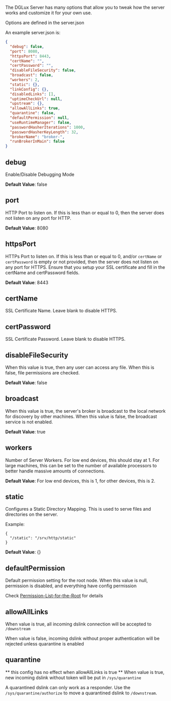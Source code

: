 The DGLux Server has many options that allow you to tweak how the server works and customize it for your own use.

Options are defined in the server.json

An example server.json is:

```json
{
  "debug": false,
  "port": 8080,
  "httpsPort": 8443,
  "certName": "",
  "certPassword": "",
  "disableFileSecurity": false,
  "broadcast": false,
  "workers": 2,
  "static": {},
  "linkConfig": {},
  "disabledLinks": [],
  "uptimeCheckUrl": null,
  "upstream": {},
  "allowAllLinks": true,
  "quarantine": false,
  "defaultPermission": null,
  "useRuntimeManager": false,
  "passwordHasherIterations": 1000,
  "passwordHasherKeyLength": 32,
  "brokerName": "broker-",
  "runBrokerInMain": false
}
```

## debug

Enable/Disable Debugging Mode

**Default Value**: false

## port

HTTP Port to listen on. If this is less than or equal to 0, then the server does not listen on any port for HTTP.

**Default Value**: 8080

## httpsPort

HTTPs Port to listen on. If this is less than or equal to 0, and/or `certName` or `certPassword` is empty or not provided, then the server does not listen on any port for HTTPS. Ensure that you setup your SSL certificate and fill in the certName and certPassword fields.

**Default Value**: 8443

## certName

SSL Certificate Name. Leave blank to disable HTTPS.

## certPassword

SSL Certificate Password. Leave blank to disable HTTPS.

## disableFileSecurity

When this value is true, then any user can access any file. When this is false, file permissions are checked.

**Default Value**: false

## broadcast

When this value is true, the server's broker is broadcast to the local network for discovery by other machines. When this value is false, the broadcast service is not enabled.

**Default Value**: true

## workers

Number of Server Workers. For low end devices, this should stay at 1. For large machines, this can be set to the number of available processors to better handle massive amounts of connections.

**Default Value**: For low end devices, this is 1, for other devices, this is 2.


## static

Configures a Static Directory Mapping. This is used to serve files and directories on the server.

Example:

```
{
  "/static": "/srv/http/static"
}
```

**Default Value**: {}

## defaultPermission

Default permission setting for the root node. 
When this value is null, permission is disabled, and everything have config permission

Check [Permission-List-for-the-Root](Permission-List-for-the-Root) for details

## allowAllLinks

When value is true, all incoming dslink connection will be accepted to `/downstream`

When value is false, incoming dslink without proper authentication will be rejected unless quarantine is enabled

## quarantine
** this config has no effect when allowAllLinks is true **
When value is true, new incoming dslink without token will be put in `/sys/quarantine`

A quarantined dslink can only work as a responder. Use the `/sys/quarantine/authorize` to move a quarantined dslink to `/downstream`. 
